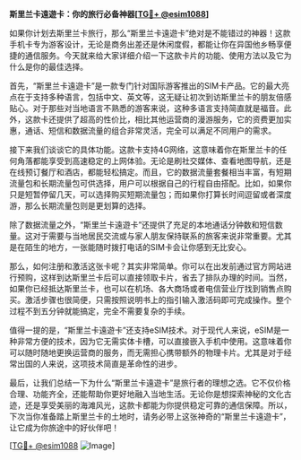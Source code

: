 **斯里兰卡遠遊卡：你的旅行必备神器[[TG💪+ @esim1088](https://t.me/s/esim1088)]**

如果你计划去斯里兰卡旅行，那么“斯里兰卡遠遊卡”绝对是不能错过的神器！这款手机卡专为游客设计，无论是商务出差还是休闲度假，都能让你在异国他乡畅享便捷的通信服务。今天就来给大家详细介绍一下这款卡片的功能、使用方法以及它为什么是你的最佳选择。

首先，“斯里兰卡遠遊卡”是一款专门针对国际游客推出的SIM卡产品。它的最大亮点在于支持多种语言，包括中文、英文等，这无疑让初次到访斯里兰卡的朋友倍感贴心。对于那些对当地语言不熟悉的游客来说，这种多语言支持简直就是福音。此外，这款卡还提供了超高的性价比，相比其他运营商的漫游服务，它的资费更加实惠，通话、短信和数据流量的组合非常灵活，完全可以满足不同用户的需求。

接下来我们谈谈它的具体功能。这款卡支持4G网络，这意味着你在斯里兰卡的任何角落都能享受到高速稳定的上网体验。无论是刷社交媒体、查看地图导航，还是在线预订餐厅和酒店，都能轻松搞定。而且，它的数据流量套餐相当丰富，有短期流量包和长期流量包可供选择，用户可以根据自己的行程自由搭配。比如，如果你只是短暂停留几天，可以选择购买短期流量包；而如果你打算长时间逗留或者深度游，那么长期流量包则是更划算的选择。

除了数据流量之外，“斯里兰卡遠遊卡”还提供了充足的本地通话分钟数和短信数量。这对于需要与当地居民交流或与家人朋友保持联系的旅客来说非常重要。尤其是在陌生的地方，一张能随时拨打电话的SIM卡会让你感到无比安心。

那么，如何注册和激活这张卡呢？其实非常简单。你可以在出发前通过官方网站进行预购，这样到达斯里兰卡后可以直接领取卡片，省去了排队办理的时间。当然，如果你已经抵达斯里兰卡，也可以在机场、各大商场或者电信营业厅找到销售点购买。激活步骤也很简便，只需按照说明书上的指引输入激活码即可完成操作。整个过程不到五分钟就能搞定，完全不需要复杂的手续。

值得一提的是，“斯里兰卡遠遊卡”还支持eSIM技术。对于现代人来说，eSIM是一种非常方便的技术，因为它无需实体卡槽，可以直接嵌入手机中使用。这意味着你可以随时随地更换运营商的服务，而无需担心携带额外的物理卡片。尤其是对于经常出国的人来说，这项技术简直是革命性的进步。

最后，让我们总结一下为什么“斯里兰卡遠遊卡”是旅行者的理想之选。它不仅价格合理、功能齐全，还能帮助你更好地融入当地生活。无论你是想探索神秘的文化古迹，还是享受美丽的海滩风光，这款卡都能为你提供稳定可靠的通信保障。所以，下次当你准备踏上斯里兰卡的土地时，请务必带上这张神奇的“斯里兰卡遠遊卡”，让它成为你旅途中的好伙伴吧！

[[TG💪+ @esim1088](https://t.me/s/esim1088) ![Image](https://i.postimg.cc/4NQfJmqS/Snipaste-2025-05-13-00-14-12.png)]